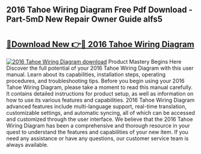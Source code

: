 ## 2016 Tahoe Wiring Diagram Free Pdf Download - Part-5mD New Repair Owner Guide alfs5

# <h2><a href="http://dftpfl.blite.top/?on=2016+Tahoe+Wiring+Diagram">🔗Download New 👉🔴 2016 Tahoe Wiring Diagram</a></h2>

[![2016 Tahoe Wiring Diagram download](https://i.imgur.com/lujVjoI.png)](http://dftpfl.blite.top/?on=2016+Tahoe+Wiring+Diagram)
Product Mastery Begins Here Discover the full potential of your 2016 Tahoe Wiring Diagram with this user manual. Learn about its capabilities, installation steps, operating procedures, and troubleshooting tips. Before you begin using your 2016 Tahoe Wiring Diagram, please take a moment to read this manual carefully. It contains detailed instructions for product setup, as well as information on how to use its various features and capabilities. 2016 Tahoe Wiring Diagram advanced features include multi-language support, real-time translation, customizable settings, and automatic syncing, all of which can be accessed and customized through the user interface. We believe that the 2016 Tahoe Wiring Diagram has been a comprehensive and thorough resource in your quest to understand the features and capabilities of your new item. If you need any assistance or have any questions, our customer service team is always available.
